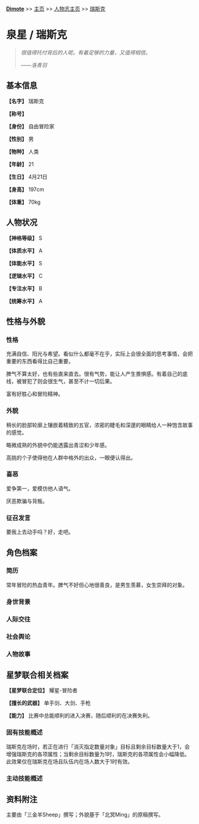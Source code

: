 **[Dimote](https://dimote.top)** >> [主页](../../index.md) >> [人物志主页](index.md) >> [瑞斯克](ruisike.md)

# 泉星 / 瑞斯克

> *很值得托付背后的人呢。有着足够的力量，又值得相信。*
>
> ——*洛青羽*

## 基本信息

**【名字】** 瑞斯克

**【称号】**

**【身份】** 自由冒险家

**【性别】** 男

**【物种】** 人类

**【年龄】** 21

**【生日】** 4月21日

**【身高】** 197cm

**【体重】** 70kg

## 人物状况

**【神格等级】** S

**【体质水平】** A

**【体能水平】** S

**【逻辑水平】** C

**【专注水平】** B

**【统筹水平】** A

## 性格与外貌

### 性格

充满自信、阳光与希望。看似什么都毫不在乎，实际上会很全面的思考事情，会把重要的东西看得比自己重要。

脾气不算太好，也有些直来直去。很有气势，能让人产生畏惧感。有着自己的底线，被冒犯了则会很生气，甚至不计一切后果。

富有好胜心和冒险精神。

### 外貌

稍长的脸部轮廓上镶嵌着精致的五官，浓密的睫毛和深邃的眼睛给人一种饱含故事的感觉。

略微成熟的外貌中仍能透露出青涩和少年感。

高挑的个子使得他在人群中格外的出众，一眼便认得出。

### 喜恶

爱争第一，爱模仿他人语气。

厌恶欺骗与背叛。

### 征召发言

要我上去动手吗？好，走吧。

## 角色档案

### 简历

常年冒险的热血青年。脾气不好但心地很善良，是男生羡慕，女生崇拜的对象。

### 身世背景

### 人际交往

### 社会舆论

### 人物故事

## 星梦联合相关档案

**【星梦联合定位】** 耀星-冒险者

**【擅长的武器】** 单手剑、大剑、手枪

**【能力】** 比赛中总能顺利的进入决赛，随后顺利的在决赛失利。

### 固有技能概述

瑞斯克在场时，若正在进行「消灭指定数量对象」目标且剩余目标数量大于1，会增强瑞斯克的各项属性；当剩余目标数量为1时，瑞斯克的各项属性会小幅降低。此效果仅在瑞斯克在场且队伍内在场人数大于1时有效。

### 主动技能概述



## 资料附注

主要由「三金羊Sheep」撰写；外貌基于「北冥Ming」的原稿撰写。
